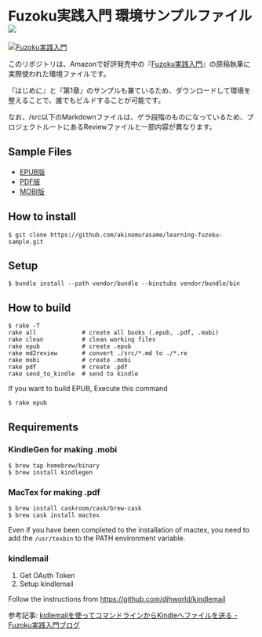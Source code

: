 Fuzoku実践入門 環境サンプルファイル ![](https://circleci.com/gh/akinomurasame/learning-fuzoku-sample.svg?style=shield&circle-token=07a756aeadf268882074ec8d964fa381468c7c6a)
====================================

[![Fuzoku実践入門](http://f.st-hatena.com/images/fotolife/l/learning-fuzoku/20141105/20141105234306.jpg)](http://www.amazon.co.jp/exec/obidos/ASIN/B00P4X25HO/)

このリポジトリは、Amazonで好評発売中の『[Fuzoku実践入門](http://www.amazon.co.jp/exec/obidos/ASIN/B00P4X25HO/)』の原稿執筆に実際使われた環境ファイルです。

『はじめに』と『第1章』のサンプルも兼ているため、ダウンロードして環境を整えることで、誰でもビルドすることが可能です。

なお、/src以下のMarkdownファイルは、ゲラ段階のものになっているため、プロジェクトルートにあるReviewファイルと一部内容が異なります。

Sample Files
------------

* [EPUB版](https://github.com/akinomurasame/learning-fuzoku-sample/blob/master/assets/learning-fuzoku-sample.epub?raw=true)
* [PDF版](https://github.com/akinomurasame/learning-fuzoku-sample/blob/master/assets/learning-fuzoku-sample.pdf?raw=true)
* [MOBI版](https://github.com/akinomurasame/learning-fuzoku-sample/blob/master/assets/learning-fuzoku-sample.mobi?raw=true)

How to install
--------------

    $ git clone https://github.com/akinomurasame/learning-fuzoku-sample.git

Setup
-----

    $ bundle install --path vendor/bundle --binstubs vendor/bundle/bin

How to build
------------

    $ rake -T
    rake all             # create all books (.epub, .pdf, .mobi)
    rake clean           # clean working files
    rake epub            # create .epub
    rake md2review       # convert ./src/*.md to ./*.re
    rake mobi            # create .mobi
    rake pdf             # create .pdf
    rake send_to_kindle  # send to kindle

If you want to build EPUB, Execute this command

    $ rake epub

Requirements
------------

### KindleGen for making .mobi

    $ brew tap homebrew/binary
    $ brew install kindlegen

### MacTex for making .pdf

    $ brew install caskroom/cask/brew-cask
    $ brew cask install mactex

Even if you have been completed to the installation of mactex, you need to add the `/usr/texbin` to the PATH environment variable.

### kindlemail

1. Get OAuth Token
2. Setup kindlemail

Follow the instructions from https://github.com/djhworld/kindlemail

参考記事: [kidlemailを使ってコマンドラインからKindleへファイルを送る - Fuzoku実践入門ブログ](http://learning-fuzoku.hatenablog.com/entry/2014/11/06/153447)
